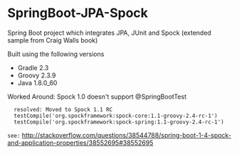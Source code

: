 # SpringBoot-JPA-Spock
Spring Boot project which integrates JPA, JUnit and Spock (extended sample from Craig Walls book)

Built using the following versions
- Gradle 2.3
- Groovy 2.3.9
- Java 1.8.0_60

Worked Around:
Spock 1.0 doesn't support @SpringBootTest
```
  resolved: Moved to Spock 1.1 RC
  testCompile('org.spockframework:spock-core:1.1-groovy-2.4-rc-1')
  testCompile('org.spockframework:spock-spring:1.1-groovy-2.4-rc-1')
```
  `see:` <http://stackoverflow.com/questions/38544788/spring-boot-1-4-spock-and-application-properties/38552695#38552695>
  